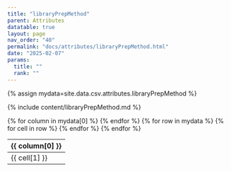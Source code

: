 ```yaml
---
title: "libraryPrepMethod"
parent: Attributes
datatable: true
layout: page
nav_order: "40"
permalink: "docs/attributes/libraryPrepMethod.html"
date: "2025-02-07"
params:
  title: ""
  rank: ""
---
```

{% assign mydata=site.data.csv.attributes.libraryPrepMethod %} 

{% include content/libraryPrepMethod.md %}

<table id="myTable" class="display" style="width:100%">
    <thead>
    {% for column in mydata[0] %}
        <th>{{ column[0] }}</th>
    {% endfor %}
    </thead>
    <tbody>
    {% for row in mydata %}
        <tr>
        {% for cell in row %}
            <td>{{ cell[1] }}</td>
        {% endfor %}
        </tr>
    {% endfor %}
    </tbody>
</table>
<script type="text/javascript">
  $(document).ready(function () {
    $('#myTable').DataTable({
      responsive: true,
      deferRender: false,
      paging: false,
      order: [],
    });
  });
</script>
